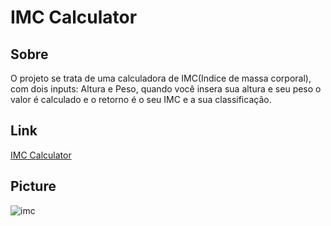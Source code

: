 # IMC Calculator

<h2>Sobre</h2>

<p>O projeto se trata de uma calculadora de IMC(Indice de massa corporal), com dois inputs: Altura e Peso, quando você insera sua altura e seu peso o valor é calculado e o retorno é o seu IMC e a sua classificação.</p>

<h2>Link</h2>

<a href='https://jolly-bohr-60326e.netlify.app/'>IMC Calculator</a>

<h2>Picture</h2>

![imc](https://user-images.githubusercontent.com/79015823/140965556-2322dde6-cf7e-4664-a3b6-b67f61023c7d.jpg)

